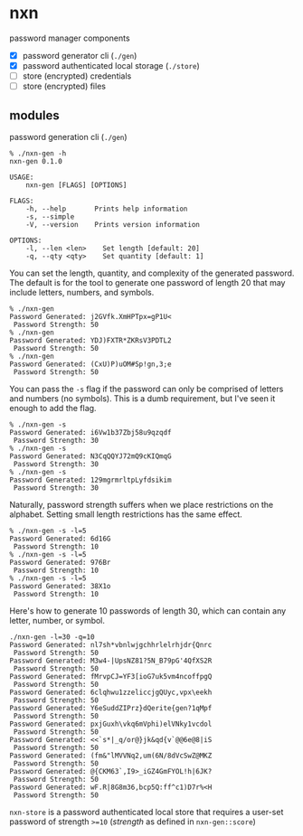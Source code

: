 # nxn

password manager components

- [x] password generator cli (`./gen`)
- [x] password authenticated local storage (`./store`)
- [ ] store (encrypted) credentials
- [ ] store (encrypted) files

## modules

password generation cli (`./gen`)

```
% ./nxn-gen -h        
nxn-gen 0.1.0

USAGE:
    nxn-gen [FLAGS] [OPTIONS]

FLAGS:
    -h, --help       Prints help information
    -s, --simple     
    -V, --version    Prints version information

OPTIONS:
    -l, --len <len>    Set length [default: 20]
    -q, --qty <qty>    Set quantity [default: 1]
```

You can set the length, quantity, and complexity of the generated password. The default is for the tool to generate one password of length 20 that may include letters, numbers, and symbols.

```
% ./nxn-gen   
Password Generated: j2GVfk.XmHPTpx=gP1U<
 Password Strength: 50
% ./nxn-gen
Password Generated: YDJ)FXTR*ZKRsV3PDTL2
 Password Strength: 50
% ./nxn-gen
Password Generated: (CxU)P)uOM#Sp!gn,3;e
 Password Strength: 50
```

You can pass the `-s` flag if the password can only be comprised of letters and numbers (no symbols). This is a dumb requirement, but I've seen it enough to add the flag. 

```
% ./nxn-gen -s
Password Generated: i6Vw1b37Zbj58u9qzqdf
 Password Strength: 30
% ./nxn-gen -s
Password Generated: N3CqQQYJ72mQ9cKIQmqG
 Password Strength: 30
% ./nxn-gen -s
Password Generated: 129mgrmrltpLyfdsikim
 Password Strength: 30
```

Naturally, password strength suffers when we place restrictions on the alphabet. Setting small length restrictions has the same effect.

```
% ./nxn-gen -s -l=5
Password Generated: 6d16G
 Password Strength: 10
% ./nxn-gen -s -l=5
Password Generated: 976Br
 Password Strength: 10
% ./nxn-gen -s -l=5
Password Generated: 38X1o
 Password Strength: 10
```

Here's how to generate 10 passwords of length 30, which can contain any letter, number, or symbol.

```
./nxn-gen -l=30 -q=10 
Password Generated: nl7sh*vbnlwjgchhrlelrhjdr{Qnrc
 Password Strength: 50
Password Generated: M3w4-|UpsNZ81?5N_B79pG'4QfXS2R
 Password Strength: 50
Password Generated: fMrvpCJ=YF3[ioG7uk5vm4ncoffpgQ
 Password Strength: 50
Password Generated: 6clqhwu1zzeliccjgQUyc,vpx\eekh
 Password Strength: 50
Password Generated: Y6eSuddZIPrz}dQerite{gen?1qMpf
 Password Strength: 50
Password Generated: pxjGuxh\vkq6mVphi)elVNky1vcdol
 Password Strength: 50
Password Generated: <<`s*|_q/or@}jk&qd{v`@@6e@8|iS
 Password Strength: 50
Password Generated: (fm&"lMVVNq2,um(6N/8dVcSwZ@MKZ
 Password Strength: 50
Password Generated: @{CKM63`,I9>_iGZ4GmFYOL!h|6JK?
 Password Strength: 50
Password Generated: wF.R|8G8m36,bcp5Q:ff^c1)D7r%<H
 Password Strength: 50
```

`nxn-store` is a password authenticated local store that requires a user-set password of strength `>=10` (*strength* as defined in `nxn-gen::score`)
